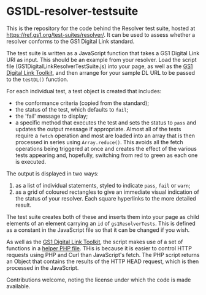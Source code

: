 # GS1DL-resolver-testsuite
This is the repository for the code behind the Resolver test suite, hosted at https://ref.gs1.org/test-suites/resolver/. It can be used to assess whether a resolver conforms to the GS1 Digital Link standard.
 
The test suite is written as a JavaScript function that takes a GS1 Digital Link URI as input. This should be an example from your resolver. Load the script file (GS1DigitalLinkResolverTestSuite.js) into your page, as well as the [GS1 Digital Link Toolkit](https://github.com/gs1/GS1DigitalLinkToolkit.js), and then arrange for your sample DL URL to be passed to the `testDL()` function. 
 
 For each individual test, a test object is created that includes:
 * the conformance criteria (copied from the standard);
 * the status of the test, which defaults to `fail`;
 * the 'fail' message to display;
 * a specific method that executes the test and sets the status to `pass` and updates the output message if appropriate.
 Almost all of the tests require a `fetch` operation and most are loaded into an array that is then processed in series using `Array.reduce()`. This avoids all the fetch operations being triggered at once and creates the effect of the various tests appearing and, hopefully, switching from red to green as each one is executed. 
 
 The output is displayed in two ways:
 1. as a list of individual statements, styled to indicate `pass`, `fail` or `warn`;
 2. as a grid of coloured rectangles to give an immediate visual indication of the status of your resolver. Each square hyperlinks to the more detailed result.
 
The test suite creates both of these and inserts them into your page as child elements of an element carrying an `id` of `gs1ResolverTests`. This is defined as a constant in the JavaScript file so that it can be changed if you wish.
 
As well as the [GS1 Digital Link Toolkit](https://github.com/gs1/GS1DigitalLinkToolkit.js), the script makes use of a set of functions in a [helper PHP file](https://github.com/gs1/GS1DL-resolver-testsuite/blob/master/tester.php). THis is because it is easier to control HTTP requests using PHP and Curl than JavaScript's fetch. The PHP script returns an Object that contains the results of the HTTP HEAD request, which is then processed in the JavaScript.

Contributions welcome, noting the license under which the code is made available.

